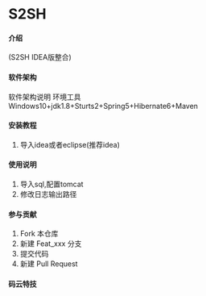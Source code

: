 # S2SH

#### 介绍
(S2SH IDEA版整合)

#### 软件架构
软件架构说明
环境工具 Windows10+jdk1.8+Sturts2+Spring5+Hibernate6+Maven

#### 安装教程

1. 导入idea或者eclipse(推荐idea)


#### 使用说明
1. 导入sql,配置tomcat
2. 修改日志输出路径

#### 参与贡献

1.  Fork 本仓库
2.  新建 Feat_xxx 分支
3.  提交代码
4.  新建 Pull Request


#### 码云特技